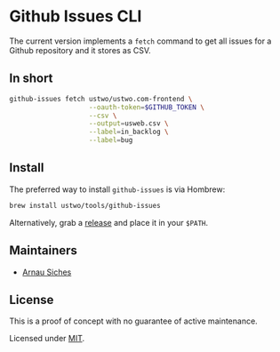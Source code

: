# Github Issues CLI

The current version implements a `fetch` command to get all issues for a
Github repository and it stores as CSV.


## In short

```sh
github-issues fetch ustwo/ustwo.com-frontend \
                    --oauth-token=$GITHUB_TOKEN \
                    --csv \
                    --output=usweb.csv \
                    --label=in_backlog \
                    --label=bug
```


## Install

The preferred way to install `github-issues` is via Hombrew:

```sh
brew install ustwo/tools/github-issues
```

Alternatively, grab a [release](https://github.com/ustwo/github-issues/releases)
and place it in your `$PATH`.


## Maintainers

* [Arnau Siches](mailto:arnau@ustwo.com)


## License

This is a proof of concept with no guarantee of active maintenance.

Licensed under [MIT](./LICENSE).
